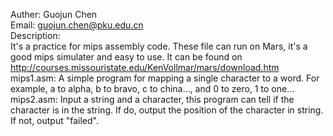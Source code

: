 Auther:	Guojun Chen  
Email:	guojun.chen@pku.edu.cn  
Description:  
	It's a practice for mips assembly code. These file can run on Mars, it's a good mips simulater and easy to use. It can be found on http://courses.missouristate.edu/KenVollmar/mars/download.htm  
	mips1.asm:	A simple program for mapping a single character to a word. For example, a to alpha, b to bravo, c to china..., and 0 to zero, 1 to one...  
	mips2.asm:	Input a string and a character, this program can tell if the character is in the string. If do, output the position of the character in string. If not, output "failed".  